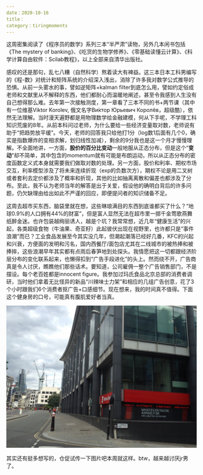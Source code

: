 ```yaml
---
date：2020-10-16
title：
category：tiringmoments
---
```


这周密集阅读了《程序员的数学》系列三本“半严肃”读物，另外几本闲书包括《The mystery of banking》、《吃货的生物学修养》、《零基础读懂云计算》、《科学计算自由软件：Scilab教程》，以上全部来自清华出版社。

感叹的还是那句，乱七八糟（自然科学）熬着读大有裨益。这三本日本工科男编写的《程-数》对统计和矩阵系统的介绍深入浅出，消除了许多我对数学公式推导的恐惧。从前一头雾水的事，譬如逆矩阵+kalman filter到底怎么用，譬如约定俗成老师和文献里从不解释的东西，他们都耐心而温暖地阐述，甚至令我感到人生没有自己想得那么难。去年第一次接触测度，第一章看了三本不同的书+两节课（其中有一位维基Viktor Korolev, 俄文名字Ви́ктор Юрьевич Королёв，超级酷），依然无法理解。当时漫天遍野都是用物理数学给金融建模，何从下手呢，不学理工科知识荒废的8年。从前本科问过老师，为什么要给一些经济变量取对数，老师说有助于“把趋势放平缓”。今天，老师的回答我只给他打1分（log数1后面有几个0，确实是指数爆炸的变相求解，划归线性加减），剩余的9分我也是这一个月才慢慢理解。不全面地讲，一方面，**股价的百分比变动**一般地服从正态分布，但是这个“**变动**”却不简单，其中包含的momentum就有可能是布朗运动，所以从正态分布的密度函数定义式本身就需要我们做取对数的处理。另一方面，股价和利率、期权市场交互，利率模型涉及了将未来连续折现（exp的负数次方），期权不论是用二叉树或者套利去定价都涉及了概率和折现，其他的比如抽离离散和偏差也都涉及了分布。至此，我不认为老师当年的解答是出于关爱，假设他的确明白背后的许多问题，仍欠缺理由给出如此不严谨的回应，即便提问者的知识储备不足。

这周去超市买东西，脑袋里就在想，这些琳琅满目的东西到底谁都买了什么？“地球0.9%的人口拥有44%的财富”，但是富人显然无法在超市里一掷千金莺歌燕舞纸醉金迷。也许包装越绚丽诱人，越是个坑？我常常想，近几年“健康生活”的兴起，各类超级食物（牛油果、奇亚籽）此起彼伏出现在视野里，也许都只是“事件浪潮”而已？工业食品发展至今其实没几年，但潮起潮落已经好几番，KFC的兴起和兴衰，方便面的发明和污名，国内西餐厅/面包店尤其在二线城市的被热捧和被捧摔，这些浪潮早年其实都有点雨后春笋地到处探头。我情愿把这一切都跟经济阶层分布的变化联系起来，也懒得扣到“广告手段进化”的头上。然而绕不开，广告商真是令人讨厌，瞧瞧他们那些话术。要知道，公司雇佣一整个广告销售部门，不是摆设。每个老百姓都是innocent figure。我参加过玛氏食品北京总部的消费者调研，当时他们拿着无比怪异的新品“川辣味士力架”和相应的几组广告创意，花了3个小时跟我们6个消费者抠广告+口感细节。现在想来，我的时间真不值得。下面这个健身房的口号，可能真有腹肌爱好者当真。

![photo_2020-10-17 20.14.17](https://github.com/hookeyplayer/hookeyplayer.github.io/blob/master/_pics/photo_2020-10-17%2020.14.17.jpeg)

其实还有挺多想写的，仓促试传一下图片吧本周就这样。btw，越来越讨厌jr男了。

